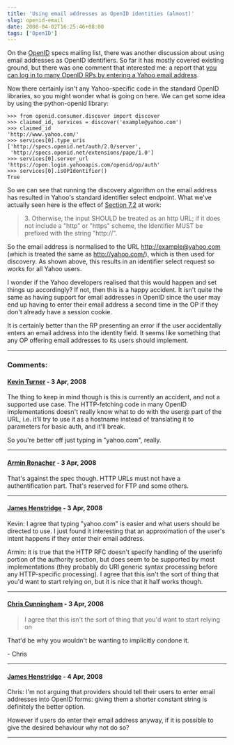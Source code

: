 ```yaml
---
title: 'Using email addresses as OpenID identities (almost)'
slug: openid-email
date: 2008-04-02T16:25:46+08:00
tags: ['OpenID']
---
```


On the [OpenID](http://openid.net/) specs mailing list, there was
another discussion about using email addresses as OpenID identifiers. So
far it has mostly covered existing ground, but there was one comment
that interested me: a report that [you can log in to many OpenID RPs by
entering a Yahoo email
address](http://openid.net/pipermail/specs/2008-April/002274.html).

Now there certainly isn\'t any Yahoo-specific code in the standard
OpenID libraries, so you might wonder what is going on here. We can get
some idea by using the python-openid library:

    >>> from openid.consumer.discover import discover
    >>> claimed_id, services = discover('example@yahoo.com')
    >>> claimed_id
    'http://www.yahoo.com/'
    >>> services[0].type_uris
    ['http://specs.openid.net/auth/2.0/server',
     'http://specs.openid.net/extensions/pape/1.0']
    >>> services[0].server_url
    'https://open.login.yahooapis.com/openid/op/auth'
    >>> services[0].isOPIdentifier()
    True

So we can see that running the discovery algorithm on the email address
has resulted in Yahoo\'s standard identifier select endpoint. What
we\'ve actually seen here is the effect of [Section
7.2](http://openid.net/specs/openid-authentication-2_0.html#normalization)
at work:

> 3\. Otherwise, the input SHOULD be treated as an http URL; if it does
> not include a \"http\" or \"https\" scheme, the Identifier MUST be
> prefixed with the string \"http://\".

So the email address is normalised to the URL <http://example@yahoo.com>
(which is treated the same as <http://yahoo.com/>), which is then used
for discovery. As shown above, this results in an identifier select
request so works for all Yahoo users.

I wonder if the Yahoo developers realised that this would happen and set
things up accordingly? If not, then this is a happy accident. It isn\'t
quite the same as having support for email addresses in OpenID since the
user may end up having to enter their email address a second time in the
OP if they don\'t already have a session cookie.

It is certainly better than the RP presenting an error if the user
accidentally enters an email address into the identity field. It seems
like something that any OP offering email addresses to its users should
implement.

---
### Comments:
#### [Kevin Turner](http://kevin.janrain.com/) - <time datetime="2008-04-03 02:47:42">3 Apr, 2008</time>

The thing to keep in mind though is this is currently an accident, and
not a supported use case. The HTTP-fetching code in many OpenID
implementations doesn\'t really know what to do with the user@ part of
the URL, i.e. it\'ll try to use it as a hostname instead of translating
it to parameters for basic auth, and it\'ll break.

So you\'re better off just typing in \"yahoo.com\", really.

---
#### [Armin Ronacher](http://lucumr.pocoo.org/) - <time datetime="2008-04-03 04:24:19">3 Apr, 2008</time>

That\'s against the spec though. HTTP URLs must not have a
authentification part. That\'s reserved for FTP and some others.

---
#### [James Henstridge](http://blogs.gnome.org/jamesh/) - <time datetime="2008-04-03 12:10:02">3 Apr, 2008</time>

Kevin: I agree that typing \"yahoo.com\" is easier and what users should
be directed to use. I just found it interesting that an approximation of
the user\'s intent happens if they enter their email address.

Armin: it is true that the HTTP RFC doesn\'t specify handling of the
userinfo portion of the authority section, but does seem to be supported
by most implementations (they probably do URI generic syntax processing
before any HTTP-specific processing). I agree that this isn\'t the sort
of thing that you\'d want to start relying on, but it is nice that it
half works though.

---
#### [Chris Cunningham](http://blondechris.com/) - <time datetime="2008-04-03 21:21:24">3 Apr, 2008</time>

> I agree that this isn't the sort of thing that you'd want to start
> relying on

That\'d be why you wouldn\'t be wanting to implicitly condone it.

\- Chris

---
#### [James Henstridge](http://blogs.gnome.org/jamesh/) - <time datetime="2008-04-04 16:05:22">4 Apr, 2008</time>

Chris: I\'m not arguing that providers should tell their users to enter
email addresses into OpenID forms: giving them a shorter constant string
is definitely the better option.

However if users do enter their email address anyway, if it is possible
to give the desired behaviour why not do so?

---
